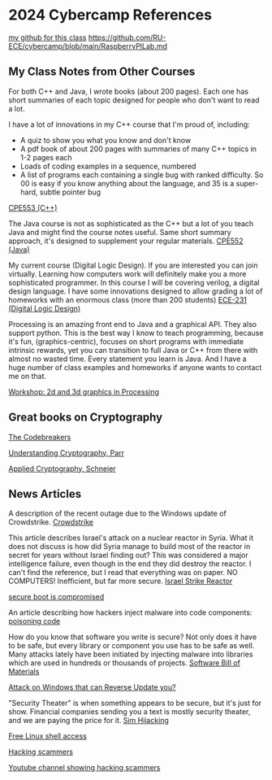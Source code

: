 # 2024 Cybercamp References
[my github for this class](https://github.com/RU-ECE/cybercamp)
https://github.com/RU-ECE/cybercamp/blob/main/RaspberryPILab.md

## My Class Notes from Other Courses

For both C++ and Java, I wrote books (about 200 pages). Each one has short summaries of each topic designed for people who don't want to read a lot.

I have a lot of innovations in my C++ course that I'm proud of, including:
- A quiz to show you what you know and don't know
- A pdf book of about 200 pages with summaries of many C++ topics in 1-2 pages each
- Loads of coding examples in a sequence, numbered
- A list of programs each containing a single bug with ranked difficulty. So 00 is easy if you know anything about the language, and 35 is a super-hard, subtle pointer bug

[CPE553 (C++)](https://github.com/StevensDeptECE/CPE553-CPP)

The Java course is not as sophisticated as the C++ but a lot of you teach Java and might find the course notes useful. Same short summary approach, it's designed to supplement your regular materials.
[CPE552 (Java)](https://github.com/StevensDeptECE/CPE552-Java)

My current course (Digital Logic Design). If you are interested you can join virtually. Learning how computers work will definitely make you a more sophisticated programmer. In this course I will be covering verilog, a digital design language. I have some innovations designed to allow grading a lot of homeworks with an enormous class (more than 200 students)
[ECE-231 (Digital Logic Design)](https://github.com/RU-ECE/ECE231-DigitalLogicDesign)

Processing is an amazing front end to Java and a graphical API. They also support python. This is the best way I know to teach programming, because it's fun, (graphics-centric), focuses on short programs with immediate intrinsic rewards, yet you can transition to full Java or C++ from there with almost no wasted time. Every statement you learn is Java. And I have a huge number of class examples and homeworks if anyone wants to contact me on that.

[Workshop: 2d and 3d graphics in Processing](https://github.com/StevensDeptECE/workshops)


## Great books on Cryptography
[The Codebreakers](https://www.amazon.com/Codebreakers-Comprehensive-History-Communication-Internet/dp/0684831309)

[Understanding Cryptography, Parr](https://www.amazon.com/Understanding-Cryptography-Established-Asymmetric-Post-Quantum/dp/3662690063)

[Applied Cryptography, Schneier](https://www.amazon.com/Applied-Cryptography-Protocols-Algorithms-Source/dp/1119096723/)


## News Articles

A description of the recent outage due to the Windows update of Crowdstrike. [Crowdstrike](https://www.kroll.com/en/insights/publications/cyber/addressing-crowdstrike-outage)


This article describes Israel's attack on a nuclear reactor in Syria. What it does not discuss is how did Syria manage to build most of the reactor in secret for years without Israel finding out? This was considered a major intelligence failure, even though in the end they did destroy the reactor. I can't find the reference, but I read that everything was on paper. NO COMPUTERS! Inefficient, but far more secure. [Israel Strike Reactor](https://www.timesofisrael.com/three-minutes-over-syria-how-israel-destroyed-assads-nuclear-reactor/)

[secure boot is compromised](https://it.slashdot.org/story/24/07/25/2028258/secure-boot-is-completely-broken-on-200-models-from-5-big-device-makers)

An article describing how hackers inject malware into code components: [poisoning code](https://it.slashdot.org/story/24/08/03/1854257/how-chinese-attackers-breached-an-isp-to-poison-insecure-software-updates-with-malware)

How do you know that software you write is secure? Not only does it have to be safe, but every library or component you use has to be safe as well. Many attacks lately have been initiated by injecting malware into libraries which are used in hundreds or thousands of projects. [Software Bill of Materials](https://www.cisa.gov/sbom)

[Attack on Windows that can Reverse Update you?](https://tech.slashdot.org/story/24/08/07/1845258/your-windows-updates-can-all-be-downgraded-says-security-researcher)

"Security Theater" is when something appears to be secure, but it's just for show. Financial companies sending you a text is mostly security theater, and we are paying the price for it.
[Sim Hijacking](https://intel471.com/blog/a-briefing-on-sim-hijacking)


[Free Linux shell access](https://www.reddit.com/r/linuxquestions/comments/toyll1/is_there_a_linux_vm_that_i_can_access_for_free/)

[Hacking scammers](https://www.wired.com/story/usps-scam-text-smishing-triad/)

[Youtube channel showing hacking scammers](https://www.youtube.com/watch?v=VnpBBVm-xEA)

